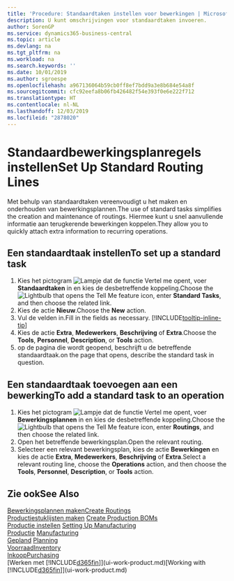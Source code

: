 ```yaml
---
title: 'Procedure: Standaardtaken instellen voor bewerkingen | Microsoft Docs'
description: U kunt omschrijvingen voor standaardtaken invoeren.
author: SorenGP
ms.service: dynamics365-business-central
ms.topic: article
ms.devlang: na
ms.tgt_pltfrm: na
ms.workload: na
ms.search.keywords: ''
ms.date: 10/01/2019
ms.author: sgroespe
ms.openlocfilehash: a967136064b59cb0ff8ef7bdd9a3e8b684e54a8f
ms.sourcegitcommit: cfc92eefa8b06fb426482f54e393f0e6e222f712
ms.translationtype: HT
ms.contentlocale: nl-NL
ms.lasthandoff: 12/03/2019
ms.locfileid: "2878020"
---
```

# <a name="set-up-standard-routing-lines"></a><span data-ttu-id="d92f2-103">Standaardbewerkingsplanregels instellen</span><span class="sxs-lookup"><span data-stu-id="d92f2-103">Set Up Standard Routing Lines</span></span>
<span data-ttu-id="d92f2-104">Met behulp van standaardtaken vereenvoudigt u het maken en onderhouden van bewerkingsplannen.</span><span class="sxs-lookup"><span data-stu-id="d92f2-104">The use of standard tasks simplifies the creation and maintenance of routings.</span></span> <span data-ttu-id="d92f2-105">Hiermee kunt u snel aanvullende informatie aan terugkerende bewerkingen koppelen.</span><span class="sxs-lookup"><span data-stu-id="d92f2-105">They allow you to quickly attach extra information to recurring operations.</span></span>

## <a name="to-set-up-a-standard-task"></a><span data-ttu-id="d92f2-106">Een standaardtaak instellen</span><span class="sxs-lookup"><span data-stu-id="d92f2-106">To set up a standard task</span></span>
1. <span data-ttu-id="d92f2-107">Kies het pictogram ![Lampje dat de functie Vertel me opent](media/ui-search/search_small.png "Vertel me wat u wilt doen"), voer **Standaardtaken** in en kies de desbetreffende koppeling.</span><span class="sxs-lookup"><span data-stu-id="d92f2-107">Choose the ![Lightbulb that opens the Tell Me feature](media/ui-search/search_small.png "Tell me what you want to do") icon, enter **Standard Tasks**, and then choose the related link.</span></span>
2. <span data-ttu-id="d92f2-108">Kies de actie **Nieuw**.</span><span class="sxs-lookup"><span data-stu-id="d92f2-108">Choose the **New** action.</span></span>
3. <span data-ttu-id="d92f2-109">Vul de velden in.</span><span class="sxs-lookup"><span data-stu-id="d92f2-109">Fill in the fields as necessary.</span></span> [!INCLUDE[tooltip-inline-tip](includes/tooltip-inline-tip_md.md)]
4. <span data-ttu-id="d92f2-110">Kies de actie **Extra**, **Medewerkers**, **Beschrijving** of **Extra**.</span><span class="sxs-lookup"><span data-stu-id="d92f2-110">Choose the **Tools**, **Personnel**, **Description**, or **Tools** action.</span></span>
5. <span data-ttu-id="d92f2-111">op de pagina die wordt geopend, beschrijft u de betreffende standaardtaak.</span><span class="sxs-lookup"><span data-stu-id="d92f2-111">on the page that opens, describe the standard task in question.</span></span>

## <a name="to-add-a-standard-task-to-an-operation"></a><span data-ttu-id="d92f2-112">Een standaardtaak toevoegen aan een bewerking</span><span class="sxs-lookup"><span data-stu-id="d92f2-112">To add a standard task to an operation</span></span>
1. <span data-ttu-id="d92f2-113">Kies het pictogram ![Lampje dat de functie Vertel me opent](media/ui-search/search_small.png "Vertel me wat u wilt doen"), voer **Bewerkingsplannen** in en kies de desbetreffende koppeling.</span><span class="sxs-lookup"><span data-stu-id="d92f2-113">Choose the ![Lightbulb that opens the Tell Me feature](media/ui-search/search_small.png "Tell me what you want to do") icon, enter **Routings**, and then choose the related link.</span></span>
2. <span data-ttu-id="d92f2-114">Open het betreffende bewerkingsplan.</span><span class="sxs-lookup"><span data-stu-id="d92f2-114">Open the relevant routing.</span></span>
3. <span data-ttu-id="d92f2-115">Selecteer een relevant bewerkingsplan, kies de actie **Bewerkingen** en kies de actie **Extra**, **Medewerkers**, **Beschrijving** of **Extra**.</span><span class="sxs-lookup"><span data-stu-id="d92f2-115">Select a relevant routing line, choose the **Operations** action, and then choose the **Tools**, **Personnel**, **Description**, or **Tools** action.</span></span>

## <a name="see-also"></a><span data-ttu-id="d92f2-116">Zie ook</span><span class="sxs-lookup"><span data-stu-id="d92f2-116">See Also</span></span>  
[<span data-ttu-id="d92f2-117">Bewerkingsplannen maken</span><span class="sxs-lookup"><span data-stu-id="d92f2-117">Create Routings</span></span>](production-how-to-create-routings.md)  
<span data-ttu-id="d92f2-118">[Productiestuklijsten maken](production-how-to-create-production-boms.md)   </span><span class="sxs-lookup"><span data-stu-id="d92f2-118">[Create Production BOMs](production-how-to-create-production-boms.md)   </span></span>  
<span data-ttu-id="d92f2-119">[Productie instellen](production-configure-production-processes.md) </span><span class="sxs-lookup"><span data-stu-id="d92f2-119">[Setting Up Manufacturing](production-configure-production-processes.md) </span></span>  
<span data-ttu-id="d92f2-120">[Productie](production-manage-manufacturing.md)  </span><span class="sxs-lookup"><span data-stu-id="d92f2-120">[Manufacturing](production-manage-manufacturing.md)  </span></span>  
<span data-ttu-id="d92f2-121">[Gepland](production-planning.md) </span><span class="sxs-lookup"><span data-stu-id="d92f2-121">[Planning](production-planning.md) </span></span>  
[<span data-ttu-id="d92f2-122">Voorraad</span><span class="sxs-lookup"><span data-stu-id="d92f2-122">Inventory</span></span>](inventory-manage-inventory.md)  
[<span data-ttu-id="d92f2-123">Inkoop</span><span class="sxs-lookup"><span data-stu-id="d92f2-123">Purchasing</span></span>](purchasing-manage-purchasing.md)  
<span data-ttu-id="d92f2-124">[Werken met [!INCLUDE[d365fin](includes/d365fin_md.md)]](ui-work-product.md)</span><span class="sxs-lookup"><span data-stu-id="d92f2-124">[Working with [!INCLUDE[d365fin](includes/d365fin_md.md)]](ui-work-product.md)</span></span>  
